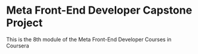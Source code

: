 # Meta Front-End Developer Capstone Project

This is the 8th module of the Meta Front-End Developer Courses in Coursera
